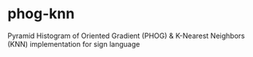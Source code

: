 # phog-knn
Pyramid Histogram of Oriented Gradient (PHOG) &amp; K-Nearest Neighbors (KNN) implementation for sign language
